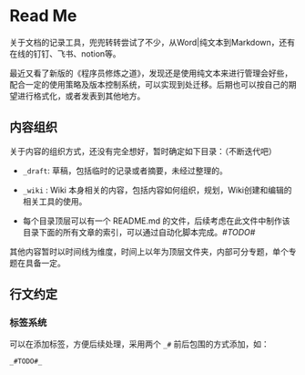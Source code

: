 # Read Me

关于文档的记录工具，兜兜转转尝试了不少，从Word|纯文本到Markdown，还有在线的钉钉、飞书、notion等。

最近又看了新版的《程序员修炼之道》，发现还是使用纯文本来进行管理会好些，配合一定的使用策略及版本控制系统，可以实现到处迁移。后期也可以按自己的期望进行格式化，或者发表到其他地方。

## 内容组织

关于内容的组织方式，还没有完全想好，暂时确定如下目录：（不断迭代吧）

- `_draft`:  草稿，包括临时的记录或者摘要，未经过整理的。

- `_wiki` :  Wiki 本身相关的内容，包括内容如何组织，规划，Wiki创建和编辑的相关工具的使用。

- 每个目录顶层可以有一个 README.md 的文件，后续考虑在此文件中制作该目录下面的所有文章的索引，可以通过自动化脚本完成。_#TODO#_

其他内容暂时以时间线为维度，时间上以年为顶层文件夹，内部可分专题，单个专题在具备一定。

## 行文约定

### 标签系统

可以在添加标签，方便后续处理，采用两个 `_#` 前后包围的方式添加，如：

```
_#TODO#_
```
